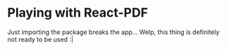 # Playing with React-PDF

Just importing the package breaks the app... Welp, this thing is definitely not ready to be used :|
